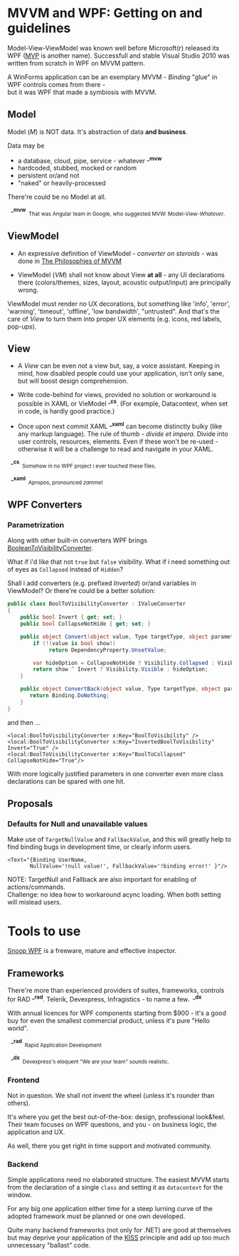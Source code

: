 # MVVM and WPF: Getting on and guidelines
Model-View-ViewModel was known well before Microsoft(r) released its WPF ([MVP](https://martinfowler.com/eaaDev/uiArchs.html) is another name). 
Successfull and stable Visual Studio 2010 was written from scratch in WPF on MVVM pattern.

A WinForms application can be an exemplary MVVM - *Binding* "glue" in WPF controls comes from there -   
but it was WPF that made a symbiosis with MVVM.

 
## Model
Model (*M*) is NOT data. It's abstraction of data **and business**. 

Data may be 
+ a database, cloud, pipe, service - whatever&nbsp;<sup>**_mvw**</sup>
+ hardcoded, stubbed, mocked or random
+ persistent or/and not
+ "naked" or heavily-processed

There're could be no Model at all.
 
&nbsp;&nbsp;<sup>**_mvw**</sup><sub>&nbsp;&nbsp;That was Angular team in Google, who suggested MVW: Model-View-*Whatever*.</sub>
 
## ViewModel
+ An expressive definition of ViewModel - *converter on steroids* - was done in [The Philosophies of MVVM](https://joshsmithonwpf.wordpress.com/2008/12/01/the-philosophies-of-mvvm/) 

+ ViewModel (*VM*) shall not know about View **at all** - any UI declarations there (colors/themes, sizes, layout, acoustic output/input) are principally wrong.

ViewModel must render no UX decorations, but something like 'info', 'error', 'warning', 'timeout', 'offline', 'low bandwidth', "untrusted". And that's the care of *View* to turn them into proper UX elements (e.g. icons, red labels, pop-ups).

## View
+ A *View* can be even not a view but, say, a voice assistant. Keeping in mind, how disabled people could use your application, isn't only sane, but will boost design comprehension. 
+ Write code-behind for views, provided no solution or workaround is possible in XAML or VieModel&nbsp;<sup>**_cs**</sup>. (For&nbsp;example, Datacontext, when set in code, is hardly good practice.)

+ Once upon next commit XAML&nbsp;<sup>**_xaml**</sup> can become distinctly bulky (like any markup language).
The rule of thumb - *divide et impera*. Divide into user controls, resources, elements. Even if these won't be re-used - otherwise it will be a challenge to read and navigate in your XAML.

&nbsp;&nbsp;<sup>**_cs**</sup><sub>&nbsp;&nbsp;Somehow in no WPF project i ever touched these files.</sub>

&nbsp;&nbsp;<sup>**_xaml**</sup><sub>&nbsp;&nbsp;Apropos, pronounced *zammel*

## WPF Converters
 
### Parametrization
Along with other built-in converters WPF brings [BooleanToVisibilityConverter](https://docs.microsoft.com/de-de/dotnet/api/system.windows.controls.booleantovisibilityconverter). 
 
What if i'd like that not `true` but `false` visibility. What if i need something out of eyes as `Collapsed` instead of `Hidden`?

Shall i add converters (e.g. prefixed *Inverted*) or/and variables in ViewModel? Or there're could be a better solution:
 

```csharp
public class BoolToVisibilityConverter : IValueConverter
{
    public bool Invert { get; set; }
    public bool CollapseNotHide { get; set; }

    public object Convert(object value, Type targetType, object parameter, CultureInfo culture) {
        if (!(value is bool show))
             return DependencyProperty.UnsetValue;

        var hideOption = CollapseNotHide ? Visibility.Collapsed : Visibility.Hidden;
        return show ^ Invert ? Visibility.Visible : hideOption;
    }

    public object ConvertBack(object value, Type targetType, object parameter, CultureInfo culture) {
       return Binding.DoNothing;
    }
}
``` 
and then ...
 ```
<local:BoolToVisibilityConverter x:Key="BoolToVisibility" />
<local:BoolToVisibilityConverter x:Key="InvertedBoolToVisibility" Invert="True" />
<local:BoolToVisibilityConverter x:Key="BoolToCollapsed" CollapseNotHide="True"/>
 ```
With more logically justified parameters in one converter even more class declarations can be spared with one hit.  

## Proposals
### Defaults for Null and unavailable values
Make use of `TargetNullValue` and `FallbackValue`, and this will greatly help to find binding bugs in development time, or clearly inform users.

 ```
<Text="{Binding UserName, 
        NullValue='!null value!', FallbackValue='!binding error!' }"/>
```
NOTE: TargetNull and Fallback are also important for enabling of actions/commands.  
Challenge: no idea how to workaround acync loading. When both setting will mislead users. 

# Tools to use
[Snoop WPF](https://github.com/snoopwpf) is a freeware, mature and effective inspector.

## Frameworks
There're more than experienced providers of suites, frameworks, controls for RAD&nbsp;<sup>**_rad**</sup>. Telerik, Devexpress, Infragistics - to name a few. &nbsp;<sup>**_dx**</sup>

With annual licences for WPF components starting from $900 - it's a good buy for even the smallest commercial product, unless it's pure "Hello world".

&nbsp;&nbsp;<sup>**_rad**</sup><sub>&nbsp;&nbsp;Rapid Application Development

&nbsp;&nbsp;<sup>**_dx**</sup><sub>&nbsp;&nbsp;Devexpress's eloquent "We are your team" sounds realistic.

### Frontend
Not in question. We shall not invent the wheel (unless it's rounder than others).

It's where you get the best out-of-the-box: design, professional look&feel.
Their team focuses on WPF questions, and you - on business logic, the application and UX. 

As well, there you get right in time support and motivated community. 

### Backend
Simple applications need no elaborated structure. The easiest MVVM starts from the declaration of a single `class` and setting it as `datacontext` for the window.

For any big one application either time for a steep lurning curve of the adopted framework must be planned or one own developed.

Quite many backend frameworks (not only for .NET) are good at themselves but may deprive your application of the [KISS](https://en.wikipedia.org/wiki/KISS_principle) principle and add up too much unnecessary "ballast" code.
